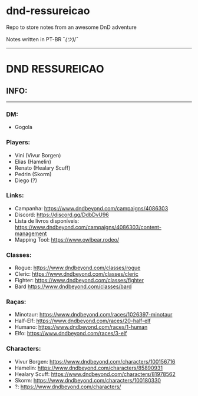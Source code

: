 # dnd-ressureicao

Repo to store notes from an awesome DnD adventure

Notes written in PT-BR ¯_(ツ)_/¯

----
# DND RESSUREICAO

## INFO:
----
### DM:
 - Gogola

### Players:
 - Vini (Vivur Borgen)
 - Elias (Hamelin)
 - Renato (Healary Scuff)
 - Pedrin (Skorm)
 - Diego (?)

### Links:
 - Campanha: https://www.dndbeyond.com/campaigns/4086303
 - Discord: https://discord.gg/DdbDvU96
 - Lista de livros disponíveis: https://www.dndbeyond.com/campaigns/4086303/content-management
 - Mapping Tool: https://www.owlbear.rodeo/

### Classes:
 - Rogue: https://www.dndbeyond.com/classes/rogue
 - Cleric: https://www.dndbeyond.com/classes/cleric
 - Fighter: https://www.dndbeyond.com/classes/fighter
 - Bard https://www.dndbeyond.com/classes/bard

### Raças:
 - Minotaur: https://www.dndbeyond.com/races/1026397-minotaur
 - Half-Elf: https://www.dndbeyond.com/races/20-half-elf
 - Humano: https://www.dndbeyond.com/races/1-human
 - Elfo: https://www.dndbeyond.com/races/3-elf

### Characters:
 - Vivur Borgen: https://www.dndbeyond.com/characters/100156716
 - Hamelin: https://www.dndbeyond.com/characters/85890931
 - Healary Scuff: https://www.dndbeyond.com/characters/81978562
 - Skorm: https://www.dndbeyond.com/characters/100180330
 - ?: https://www.dndbeyond.com/characters/